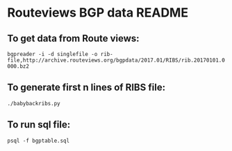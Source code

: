 # Routeviews BGP data README

## To get data from Route views:
```bgpreader -i -d singlefile -o rib-file,http://archive.routeviews.org/bgpdata/2017.01/RIBS/rib.20170101.0000.bz2```

## To generate first n lines of RIBS file:
```./babybackribs.py```

## To run sql file:
```psql -f bgptable.sql```

